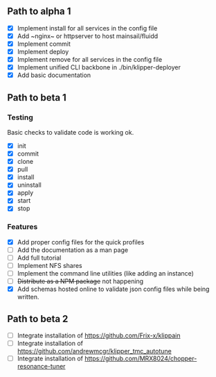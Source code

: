 ## Path to alpha 1

- [x] Implement install for all services in the config file
- [x] Add ~nginx~ or httpserver to host mainsail/fluidd
- [x] Implement commit
- [x] Implement deploy
- [x] Implement remove for all services in the config file
- [x] Implement unified CLI backbone in ./bin/klipper-deployer
- [x] Add basic documentation

## Path to beta 1

### Testing

Basic checks to validate code is working ok.

- [x] init
- [x] commit
- [x] clone
- [x] pull
- [x] install
- [x] uninstall
- [x] apply
- [x] start
- [x] stop

### Features

- [x] Add proper config files for the quick profiles
- [ ] Add the documentation as a man page
- [ ] Add full tutorial
- [ ] Implement NFS shares
- [ ] Implement the command line utilities (like adding an instance)
- [ ] ~~Distribute as a NPM package~~ not happening
- [x] Add schemas hosted online to validate json config files while being written.

## Path to beta 2 

- [ ] Integrate installation of https://github.com/Frix-x/klippain
- [ ] Integrate installation of https://github.com/andrewmcgr/klipper_tmc_autotune
- [ ] Integrate installation of https://github.com/MRX8024/chopper-resonance-tuner
